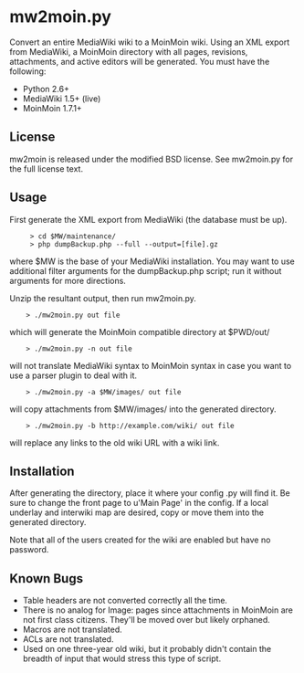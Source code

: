 mw2moin.py
==========

Convert an entire MediaWiki wiki to a MoinMoin wiki.  Using an XML export
from MediaWiki, a MoinMoin directory with all pages, revisions, attachments,
and active editors will be generated.  You must have the following:

 * Python 2.6+
 * MediaWiki 1.5+ (live)
 * MoinMoin 1.7.1+


License
-------

mw2moin is released under the modified BSD license.  See mw2moin.py
for the full license text.


Usage
-----

First generate the XML export from MediaWiki (the database must be up).

         > cd $MW/maintenance/
         > php dumpBackup.php --full --output=[file].gz

where $MW is the base of your MediaWiki installation.  You may want to use
additional filter arguments for the dumpBackup.php script; run it without
arguments for more directions.

Unzip the resultant output, then run mw2moin.py.

        > ./mw2moin.py out file

which will generate the MoinMoin compatible directory at $PWD/out/

        > ./mw2moin.py -n out file

will not translate MediaWiki syntax to MoinMoin syntax in case you want to
use a parser plugin to deal with it.

        > ./mw2moin.py -a $MW/images/ out file

will copy attachments from $MW/images/ into the generated directory.

        > ./mw2moin.py -b http://example.com/wiki/ out file

will replace any links to the old wiki URL with a wiki link.


Installation
------------

After generating the directory, place it where your config .py will
find it.  Be sure to change the front page to u'Main Page' in the
config.  If a local underlay and interwiki map are desired, copy or
move them into the generated directory.

Note that all of the users created for the wiki are enabled but have
no password.

Known Bugs
----------

 * Table headers are not converted correctly all the time.
 * There is no analog for Image: pages since attachments in MoinMoin
   are not first class citizens.  They'll be moved over but likely
   orphaned.
 * Macros are not translated.
 * ACLs are not translated.
 * Used on one three-year old wiki, but it probably didn't contain
   the breadth of input that would stress this type of script.
